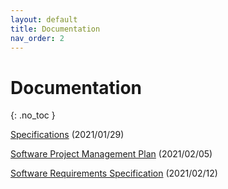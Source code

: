 ```yaml
---
layout: default
title: Documentation
nav_order: 2
---
```


# Documentation

{: .no_toc }

[Specifications](./specs.html) (2021/01/29)

[Software Project Management Plan](./SPMP.html) (2021/02/05)

[Software Requirements Specification](./srs.html) (2021/02/12)
